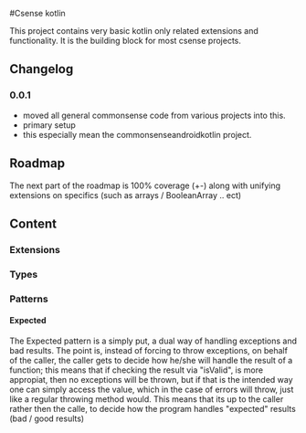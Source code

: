 #Csense kotlin

This project contains very basic kotlin only related extensions and functionality.
It is the building block for most csense projects.

## Changelog
### 0.0.1
- moved all general commonsense code from various projects into this.
- primary setup
- this especially mean the commonsenseandroidkotlin project.

## Roadmap
The next part of the roadmap is 100% coverage (+-)
along with unifying extensions on specifics (such as arrays  / BooleanArray .. ect)

 

## Content

### Extensions

### Types

### Patterns

#### Expected
The Expected pattern is a simply put, a dual way of handling exceptions and bad results.
The point is, instead of forcing to throw exceptions, on behalf of the caller, the caller gets to
decide how he/she will handle the result of a function; 
this means that if checking the result via "isValid", is more appropiat, then no exceptions will be thrown,
but if that is the intended way one can simply access the value, which in the case of errors will throw, 
just like a regular throwing method would. 
This means that its up to the caller rather then the calle, to decide how the program handles "expected" results
(bad / good results)

 